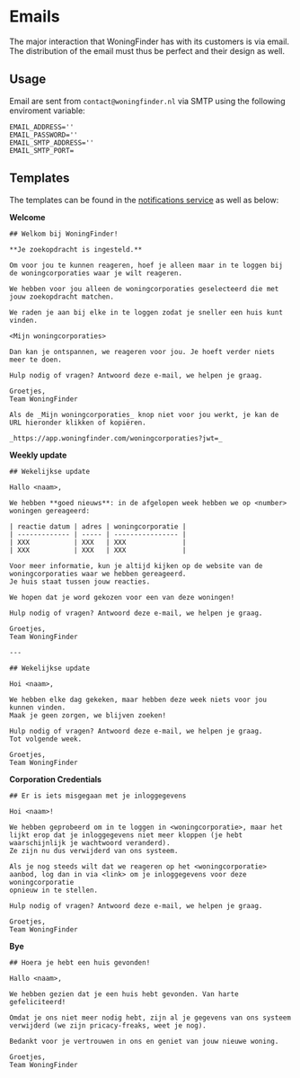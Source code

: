 # Emails

The major interaction that WoningFinder has with its customers is via email.
The distribution of the email must thus be perfect and their design as well.

## Usage

Email are sent from `contact@woningfinder.nl` via SMTP using the following enviroment variable:

```
EMAIL_ADDRESS=''
EMAIL_PASSWORD=''
EMAIL_SMTP_ADDRESS=''
EMAIL_SMTP_PORT=
```

## Templates

The templates can be found in the [notifications service](internal/services/notifications) as well as below:

**Welcome**

```
## Welkom bij WoningFinder!

**Je zoekopdracht is ingesteld.**

Om voor jou te kunnen reageren, hoef je alleen maar in te loggen bij de woningcorporaties waar je wilt reageren.

We hebben voor jou alleen de woningcorporaties geselecteerd die met jouw zoekopdracht matchen.

We raden je aan bij elke in te loggen zodat je sneller een huis kunt vinden.

<Mijn woningcorporaties>

Dan kan je ontspannen, we reageren voor jou. Je hoeft verder niets meer te doen.

Hulp nodig of vragen? Antwoord deze e-mail, we helpen je graag.

Groetjes,
Team WoningFinder

Als de _Mijn woningcorporaties_ knop niet voor jou werkt, je kan de URL hieronder klikken of kopiëren.

_https://app.woningfinder.com/woningcorporaties?jwt=_
```

**Weekly update**

```
## Wekelijkse update

Hallo <naam>,

We hebben **goed nieuws**: in de afgelopen week hebben we op <number> woningen gereageerd:

| reactie datum | adres | woningcorporatie |
| ------------- | ----- | ---------------- |
| XXX           | XXX   | XXX              |
| XXX           | XXX   | XXX              |

Voor meer informatie, kun je altijd kijken op de website van de woningcorporaties waar we hebben gereageerd.
Je huis staat tussen jouw reacties.

We hopen dat je word gekozen voor een van deze woningen!

Hulp nodig of vragen? Antwoord deze e-mail, we helpen je graag.

Groetjes,
Team WoningFinder

---

## Wekelijkse update

Hoi <naam>,

We hebben elke dag gekeken, maar hebben deze week niets voor jou kunnen vinden.
Maak je geen zorgen, we blijven zoeken!

Hulp nodig of vragen? Antwoord deze e-mail, we helpen je graag.
Tot volgende week.

Groetjes,
Team WoningFinder
```

**Corporation Credentials**

```
## Er is iets misgegaan met je inloggegevens

Hoi <naam>!

We hebben geprobeerd om in te loggen in <woningcorporatie>, maar het lijkt erop dat je inloggegevens niet meer kloppen (je hebt waarschijnlijk je wachtwoord veranderd).
Ze zijn nu dus verwijderd van ons systeem.

Als je nog steeds wilt dat we reageren op het <woningcorporatie> aanbod, log dan in via <link> om je inloggegevens voor deze woningcorporatie
opnieuw in te stellen.

Hulp nodig of vragen? Antwoord deze e-mail, we helpen je graag.

Groetjes,
Team WoningFinder
```

**Bye**

```
## Hoera je hebt een huis gevonden!

Hallo <naam>,

We hebben gezien dat je een huis hebt gevonden. Van harte gefeliciteerd!

Omdat je ons niet meer nodig hebt, zijn al je gegevens van ons systeem verwijderd (we zijn pricacy-freaks, weet je nog).

Bedankt voor je vertrouwen in ons en geniet van jouw nieuwe woning.

Groetjes,
Team WoningFinder
```
